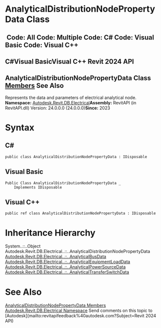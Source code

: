# AnalyticalDistributionNodePropertyData Class

﻿
 Code: All Code: Multiple Code: C# Code: Visual Basic Code: Visual C++   
---  
C#Visual BasicVisual C++
Revit 2024 API  
---  
AnalyticalDistributionNodePropertyData Class  
[Members](22aeb525-b015-b42c-e212-0acd5b640616.md "AnalyticalDistributionNodePropertyData Members") See Also  
---  
Represents the data and parameters of electrical analytical node. 
**Namespace:** [Autodesk.Revit.DB.Electrical](212a1314-7843-2c6c-3322-363127e4059f.md "Autodesk.Revit.DB.Electrical Namespace")**Assembly:** RevitAPI (in RevitAPI.dll) Version: 24.0.0.0 (24.0.0.0)**Since:** 2023 
# Syntax
C#  
---  
```text
public class AnalyticalDistributionNodePropertyData : IDisposable
```
  
Visual Basic  
---  
```text
Public Class AnalyticalDistributionNodePropertyData _
	Implements IDisposable
```
  
Visual C++  
---  
```text
public ref class AnalyticalDistributionNodePropertyData : IDisposable
```
  
# Inheritance Hierarchy
System..::..Object Autodesk.Revit.DB.Electrical..::..AnalyticalDistributionNodePropertyData [Autodesk.Revit.DB.Electrical..::..AnalyticalBusData](de5843fd-39a2-6a78-7c67-b9a592b404bb.md "AnalyticalBusData Class") [Autodesk.Revit.DB.Electrical..::..AnalyticalEquipmentLoadData](f0db67d1-7fe9-6ada-8e0a-f51614751edd.md "AnalyticalEquipmentLoadData Class") [Autodesk.Revit.DB.Electrical..::..AnalyticalPowerSourceData](844cf629-c023-47a8-55f1-b1d702780658.md "AnalyticalPowerSourceData Class") [Autodesk.Revit.DB.Electrical..::..AnalyticalTransferSwitchData](6029f894-5a16-522b-8759-57b4e3475952.md "AnalyticalTransferSwitchData Class")
# See Also
[AnalyticalDistributionNodePropertyData Members](22aeb525-b015-b42c-e212-0acd5b640616.md "AnalyticalDistributionNodePropertyData Members")
[Autodesk.Revit.DB.Electrical Namespace](212a1314-7843-2c6c-3322-363127e4059f.md "Autodesk.Revit.DB.Electrical Namespace")
Send comments on this topic to [Autodesk](mailto:revitapifeedback%40autodesk.com?Subject=Revit 2024 API)